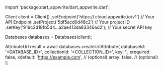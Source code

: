 import 'package:dart_appwrite/dart_appwrite.dart';

Client client = Client()
    .setEndpoint('https://<REGION>.cloud.appwrite.io/v1') // Your API Endpoint
    .setProject('5df5acd0d48c2') // Your project ID
    .setKey('919c2d18fb5d4...a2ae413da83346ad2'); // Your secret API key

Databases databases = Databases(client);

AttributeUrl result = await databases.createUrlAttribute(
    databaseId: '<DATABASE_ID>',
    collectionId: '<COLLECTION_ID>',
    key: '',
    xrequired: false,
    xdefault: 'https://example.com', // (optional)
    array: false, // (optional)
);
